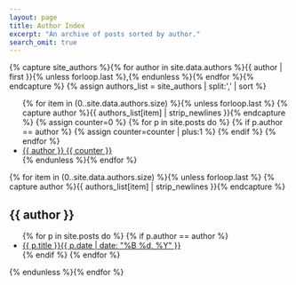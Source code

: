 ```yaml
---
layout: page
title: Author Index
excerpt: "An archive of posts sorted by author."
search_omit: true
---
```


{% capture site_authors %}{% for author in site.data.authors %}{{ author | first }}{% unless forloop.last %},{% endunless %}{% endfor %}{% endcapture %}
{% assign authors_list = site_authors | split:',' | sort %}

<ul class="tag-box inline">
{% for item in (0..site.data.authors.size) %}{% unless forloop.last %}
    {% capture author %}{{ authors_list[item] | strip_newlines }}{% endcapture %}
    {% assign counter=0 %}
    {% for p in site.posts do %}
      {% if p.author == author %}
        {% assign counter=counter | plus:1 %}
      {% endif %}
    {% endfor %}
    <li><a href="#{{ author }}" class="tag">{{ author }} <span>{{ counter }}</span></a></li>
  {% endunless %}{% endfor %}
</ul>

{% for item in (0..site.data.authors.size) %}{% unless forloop.last %}
  {% capture author %}{{ authors_list[item] | strip_newlines }}{% endcapture %}
  <h2 id="{{ author }}"><strong>{{ author }}</strong></h2>
  <ul class="post-list">
    {% for p in site.posts do %}
      {% if p.author == author %}
        <li><a href="{{ site.url }}{{ post.url }}">{{ p.title }}<span class="entry-date"><time datetime="{{ p.date | date_to_xmlschema }}">{{ p.date | date: "%B %d, %Y" }}</time></span></a></li>
      {% endif %}
    {% endfor %}
  </ul>
{% endunless %}{% endfor %}
